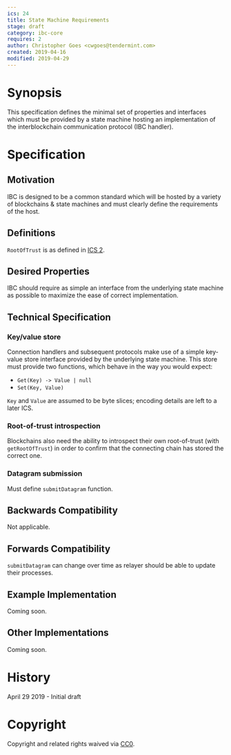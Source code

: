 ```yaml
---
ics: 24
title: State Machine Requirements
stage: draft
category: ibc-core
requires: 2
author: Christopher Goes <cwgoes@tendermint.com>
created: 2019-04-16
modified: 2019-04-29
---
```


# Synopsis

This specification defines the minimal set of properties and interfaces which must be provided by a state machine hosting an implementation of the interblockchain communication protocol (IBC handler).

# Specification

## Motivation

IBC is designed to be a common standard which will be hosted by a variety of blockchains & state machines and must clearly define the requirements of the host.

## Definitions

`RootOfTrust` is as defined in [ICS 2](../ics-2-consensus-requirements).

## Desired Properties

IBC should require as simple an interface from the underlying state machine as possible to maximize the ease of correct implementation.

## Technical Specification

### Key/value store

Connection handlers and subsequent protocols make use of a simple key-value store interface provided by the underlying state machine. This store must provide two functions, which behave in the way you would expect:
- `Get(Key) -> Value | null`
- `Set(Key, Value)`

`Key` and `Value` are assumed to be byte slices; encoding details are left to a later ICS.

### Root-of-trust introspection

Blockchains also need the ability to introspect their own root-of-trust (with `getRootOfTrust`) in order to confirm that the connecting chain has stored the correct one.

### Datagram submission

Must define `submitDatagram` function.

## Backwards Compatibility

Not applicable.

## Forwards Compatibility

`submitDatagram` can change over time as relayer should be able to update their processes.

## Example Implementation

Coming soon.

## Other Implementations

Coming soon.

# History

April 29 2019 - Initial draft

# Copyright

Copyright and related rights waived via [CC0](https://creativecommons.org/publicdomain/zero/1.0/).
